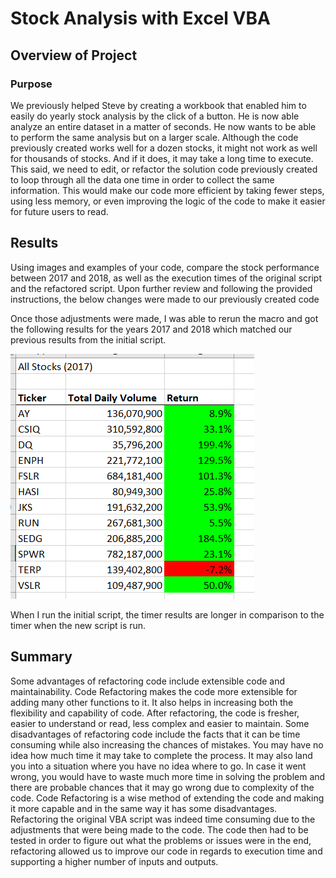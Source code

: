 # Stock Analysis with Excel VBA

## Overview of Project

### Purpose
We previously helped Steve by creating a workbook that enabled him to easily do yearly stock analysis by the click of a button. He is now able analyze an entire dataset in a matter of seconds. He now wants to be able to perform the same analysis but on a larger scale. Although the code previously created works well for a dozen stocks, it might not work as well for thousands of stocks. And if it does, it may take a long time to execute.
This said, we need to edit, or refactor the solution code previously created to loop through all the data one time in order to collect the same information. This would make our code more efficient by taking fewer steps, using less memory, or even improving the logic of the code to make it easier for future users to read.

## Results
Using images and examples of your code, compare the stock performance between 2017 and 2018, as well as the execution times of the original script and the refactored script.
Upon further review and following the provided instructions, the below changes were made to our previously created code


Once those adjustments were made, I was able to rerun the macro and got the following results for the years 2017 and 2018 which matched our previous results from the initial script. 

![](Resources/2017%20-%20Results.PNG)

When I run the initial script, the timer results are longer in comparison to the timer when the new script is run. 

## Summary 
Some advantages of refactoring code include extensible code and maintainability. Code Refactoring makes the code more extensible for adding many other functions to it. It also helps in increasing both the flexibility and capability of code. After refactoring, the code is fresher, easier to understand or read, less complex and easier to maintain. Some disadvantages of refactoring code include the facts that it can be time consuming while also increasing the chances of mistakes. You may have no idea how much time it may take to complete the process. It may also land you into a situation where you have no idea where to go. In case it went wrong, you would have to waste much more time in solving the problem and there are probable chances that it may go wrong due to complexity of the code. Code Refactoring is a wise method of extending the code and making it more capable and in the same way it has some disadvantages. Refactoring the original VBA script was indeed time consuming due to the adjustments that were being made to the code.  The code then had to be tested in order to figure out what the problems or issues were in the end, refactoring allowed us to improve our code in regards to execution time and supporting a higher number of inputs and outputs.
